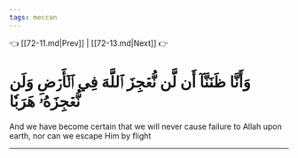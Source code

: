 ```yaml
---
tags: meccan
---
```


👈 [[72-11.md|Prev]] | [[72-13.md|Next]] 👉

# وَأَنَّا ظَنَنَّآ أَن لَّن نُّعۡجِزَ ٱللَّهَ فِي ٱلۡأَرۡضِ وَلَن نُّعۡجِزَهُۥ هَرَبٗا

And we have become certain that we will never cause failure to Allah upon earth, nor can we escape Him by flight

---

